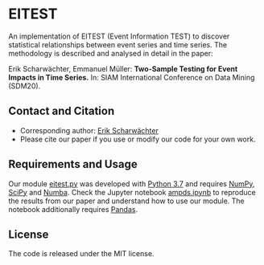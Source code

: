 # EITEST
An implementation of EITEST (Event Information TEST) to discover statistical relationships between event series and time series. The methodology is described and analysed in detail in the paper:

Erik Scharwächter, Emmanuel Müller: **Two-Sample Testing for Event Impacts in Time Series.**
In: SIAM International Conference on Data Mining (SDM20).

## Contact and Citation

* Corresponding author: [Erik Scharwächter](mailto:scharwaechter@bit-uni-bonn.de)
* Please cite our paper if you use or modify our code for your own work.

## Requirements and Usage

Our module [eitest.py](./eitest.py) was developed with [Python 3.7](https://www.python.org/) and requires [NumPy](https://numpy.org/), [SciPy](https://scipy.org/) and [Numba](https://numba.pydata.org/). Check the Jupyter notebook [ampds.ipynb](./ampds.ipynb) to reproduce the results from our paper and understand how to use our module. The notebook additionally requires [Pandas](https://pandas.pydata.org/).

## License

The code is released under the MIT license.
